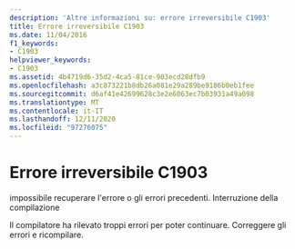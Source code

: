```yaml
---
description: 'Altre informazioni su: errore irreversibile C1903'
title: Errore irreversibile C1903
ms.date: 11/04/2016
f1_keywords:
- C1903
helpviewer_keywords:
- C1903
ms.assetid: 4b4719d6-35d2-4ca5-81ce-903ecd28dfb9
ms.openlocfilehash: a3c873221b8db26a081e29a289be9186b0eb1fee
ms.sourcegitcommit: d6af41e42699628c3e2e6063ec7b03931a49a098
ms.translationtype: MT
ms.contentlocale: it-IT
ms.lasthandoff: 12/11/2020
ms.locfileid: "97276075"
---
```

# <a name="fatal-error-c1903"></a>Errore irreversibile C1903

impossibile recuperare l'errore o gli errori precedenti. Interruzione della compilazione

Il compilatore ha rilevato troppi errori per poter continuare. Correggere gli errori e ricompilare.
